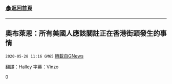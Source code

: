 ###  [:house:返回首頁](https://github.com/ourhimalayas/txt)
---

## 奧布萊恩：所有美國人應該關註正在香港街頭發生的事情
`2020-05-28 11:16 GM65` [轉載自GNews](https://gnews.org/zh-hant/215673/)

翻譯：Halley 字幕：Vinzo

0
